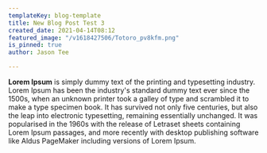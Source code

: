 ```yaml
---
templateKey: blog-template
title: New Blog Post Test 3
created_date: 2021-04-14T08:12
featured_image: "/v1618427506/Totoro_pv8kfm.png"
is_pinned: true
author: Jason Tee

---
```

**Lorem Ipsum** is simply dummy text of the printing and typesetting industry. Lorem Ipsum has been the industry's standard dummy text ever since the 1500s, when an unknown printer took a galley of type and scrambled it to make a type specimen book. It has survived not only five centuries, but also the leap into electronic typesetting, remaining essentially unchanged. It was popularised in the 1960s with the release of Letraset sheets containing Lorem Ipsum passages, and more recently with desktop publishing software like Aldus PageMaker including versions of Lorem Ipsum.